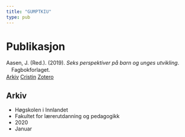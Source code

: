 ```yaml
---
title: "GUMPTKIU"
type: pub
---
```

<h1>Publikasjon</h1>
<article id="csl-bib-container-GUMPTKIU" class="csl-bib-container">
  <div class="csl-bib-body" style="line-height: 1.35; padding-left: 1em; text-indent:-1em;">
  <div class="csl-entry">Aasen, J. (Red.). (2019). <i>Seks perspektiver p&#xE5; barn og unges utvikling</i>. Fagbokforlaget.</div>
</div>
  <div class="csl-bib-buttons">
    <a href="#taxonomy-article-GUMPTKIU" class="csl-bib-button">Arkiv</a>
    <a href alt="Cristin URL" class="csl-bib-button">Cristin</a>
    <a href alt="Zotero URL" class="csl-bib-button">Zotero</a>
  </div>
  <div id="csl-bib-meta-container-GUMPTKIU"></div>
</article>
<div id="csl-bib-meta-GUMPTKIU" class="csl-bib-meta">
  <article id="taxonomy-article-GUMPTKIU" class="taxonomy-article">
    <h1>Arkiv</h1>
    <ul>
      <li>Høgskolen i Innlandet</li>
      <li>Fakultet for lærerutdanning og pedagogikk</li>
      <li>2020</li>
      <li>Januar</li>
    </ul>
  </article>
</div>
